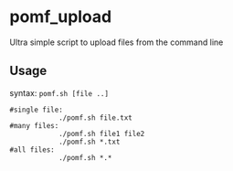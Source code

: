 # pomf_upload

Ultra simple script to upload files from the command line

## Usage

syntax: `pomf.sh [file ..]`

```shell
#single file: 
            ./pomf.sh file.txt
#many files: 
            ./pomf.sh file1 file2
            ./pomf.sh *.txt
#all files:            
            ./pomf.sh *.*
```
